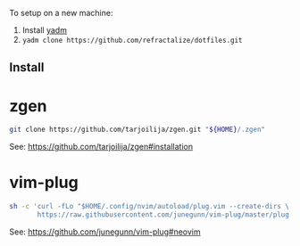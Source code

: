 To setup on a new machine:

1. Install [yadm](https://yadm.io/docs/install)
2. `yadm clone https://github.com/refractalize/dotfiles.git`

## Install

# zgen

```sh
git clone https://github.com/tarjoilija/zgen.git "${HOME}/.zgen"
```

See: https://github.com/tarjoilija/zgen#installation

# vim-plug

```sh
sh -c 'curl -fLo "$HOME/.config/nvim/autoload/plug.vim --create-dirs \
       https://raw.githubusercontent.com/junegunn/vim-plug/master/plug.vim'
```

See: https://github.com/junegunn/vim-plug#neovim
